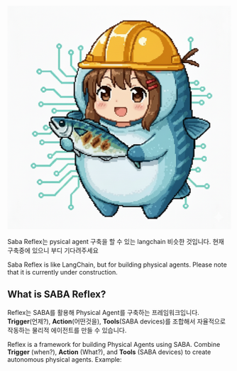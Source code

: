 <img src="https://github.com/kawaiiTaiga/project_SABA/blob/main/images/builder_sabachan.png" alt="Current Interaction" width="1000">

Saba Reflex는 pysical agent 구축을 할 수 있는 langchain 비슷한 것입니다.
현재 구축중에 있으니 부디 기다려주세요

Saba Reflex is like LangChain, but for building physical agents. 
Please note that it is currently under construction.

## What is SABA Reflex?

Reflex는 SABA를 활용해 Physical Agent를 구축하는 프레임워크입니다. **Trigger**(언제?), **Action**(어떤것을), **Tools**(SABA devices)를 조합해서 자율적으로 작동하는 물리적 에이전트를 만들 수 있습니다. 

Reflex is a framework for building Physical Agents using SABA. Combine **Trigger** (when?), **Action** (What?), and **Tools** (SABA devices) to create autonomous physical agents. Example: 
